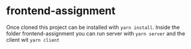 # frontend-assignment

Once cloned this project can be installed with `yarn install`. 
Inside the folder frontend-assignment you can run server with `yarn server` and the client wit `yarn client`
